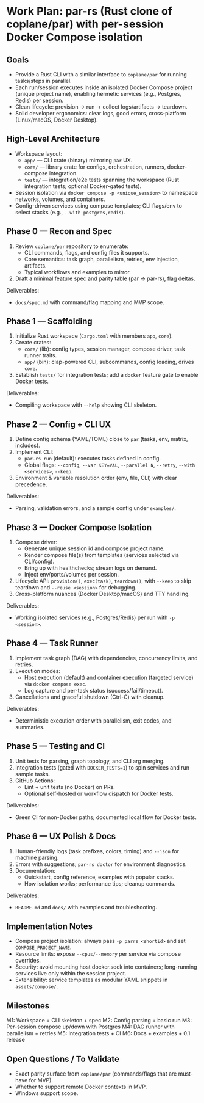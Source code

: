 # Work Plan: par-rs (Rust clone of coplane/par) with per-session Docker Compose isolation

## Goals
- Provide a Rust CLI with a similar interface to `coplane/par` for running tasks/steps in parallel.
- Each run/session executes inside an isolated Docker Compose project (unique project name), enabling hermetic services (e.g., Postgres, Redis) per session.
- Clean lifecycle: provision -> run -> collect logs/artifacts -> teardown.
- Solid developer ergonomics: clear logs, good errors, cross-platform (Linux/macOS, Docker Desktop).

## High-Level Architecture
- Workspace layout:
  - `app/` — CLI crate (binary) mirroring `par` UX.
  - `core/` — library crate for configs, orchestration, runners, docker-compose integration.
  - `tests/` — integration/e2e tests spanning the workspace (Rust integration tests; optional Docker-gated tests).
- Session isolation via `docker compose -p <unique_session>` to namespace networks, volumes, and containers.
- Config-driven services using compose templates; CLI flags/env to select stacks (e.g., `--with postgres,redis`).

## Phase 0 — Recon and Spec
1. Review `coplane/par` repository to enumerate:
   - CLI commands, flags, and config files it supports.
   - Core semantics: task graph, parallelism, retries, env injection, artifacts.
   - Typical workflows and examples to mirror.
2. Draft a minimal feature spec and parity table (par -> par-rs), flag deltas.

Deliverables:
- `docs/spec.md` with command/flag mapping and MVP scope.

## Phase 1 — Scaffolding
1. Initialize Rust workspace (`Cargo.toml` with members `app`, `core`).
2. Create crates:
   - `core/` (lib): config types, session manager, compose driver, task runner traits.
   - `app/` (bin): clap-powered CLI, subcommands, config loading, drives `core`.
3. Establish `tests/` for integration tests; add a `docker` feature gate to enable Docker tests.

Deliverables:
- Compiling workspace with `--help` showing CLI skeleton.

## Phase 2 — Config + CLI UX
1. Define config schema (YAML/TOML) close to `par` (tasks, env, matrix, includes).
2. Implement CLI:
   - `par-rs run` (default): executes tasks defined in config.
   - Global flags: `--config`, `--var KEY=VAL`, `--parallel N`, `--retry`, `--with <services>`, `--keep`.
3. Environment & variable resolution order (env, file, CLI) with clear precedence.

Deliverables:
- Parsing, validation errors, and a sample config under `examples/`.

## Phase 3 — Docker Compose Isolation
1. Compose driver:
   - Generate unique session id and compose project name.
   - Render compose file(s) from templates (services selected via CLI/config).
   - Bring up with healthchecks; stream logs on demand.
   - Inject env/ports/volumes per session.
2. Lifecycle API: `provision()`, `exec(task)`, `teardown()`, with `--keep` to skip teardown and `--reuse <session>` for debugging.
3. Cross-platform nuances (Docker Desktop/macOS) and TTY handling.

Deliverables:
- Working isolated services (e.g., Postgres/Redis) per run with `-p <session>`.

## Phase 4 — Task Runner
1. Implement task graph (DAG) with dependencies, concurrency limits, and retries.
2. Execution modes:
   - Host execution (default) and container execution (targeted service) via `docker compose exec`.
   - Log capture and per-task status (success/fail/timeout).
3. Cancellations and graceful shutdown (Ctrl-C) with cleanup.

Deliverables:
- Deterministic execution order with parallelism, exit codes, and summaries.

## Phase 5 — Testing and CI
1. Unit tests for parsing, graph topology, and CLI arg merging.
2. Integration tests (gated with `DOCKER_TESTS=1`) to spin services and run sample tasks.
3. GitHub Actions:
   - Lint + unit tests (no Docker) on PRs.
   - Optional self-hosted or workflow dispatch for Docker tests.

Deliverables:
- Green CI for non-Docker paths; documented local flow for Docker tests.

## Phase 6 — UX Polish & Docs
1. Human-friendly logs (task prefixes, colors, timing) and `--json` for machine parsing.
2. Errors with suggestions; `par-rs doctor` for environment diagnostics.
3. Documentation:
   - Quickstart, config reference, examples with popular stacks.
   - How isolation works; performance tips; cleanup commands.

Deliverables:
- `README.md` and `docs/` with examples and troubleshooting.

## Implementation Notes
- Compose project isolation: always pass `-p parrs_<shortid>` and set `COMPOSE_PROJECT_NAME`.
- Resource limits: expose `--cpus/--memory` per service via compose overrides.
- Security: avoid mounting host docker.sock into containers; long-running services live only within the session project.
- Extensibility: service templates as modular YAML snippets in `assets/compose/`.

## Milestones
M1: Workspace + CLI skeleton + spec
M2: Config parsing + basic run
M3: Per-session compose up/down with Postgres
M4: DAG runner with parallelism + retries
M5: Integration tests + CI
M6: Docs + examples + 0.1 release

## Open Questions / To Validate
- Exact parity surface from `coplane/par` (commands/flags that are must-have for MVP).
- Whether to support remote Docker contexts in MVP.
- Windows support scope.

